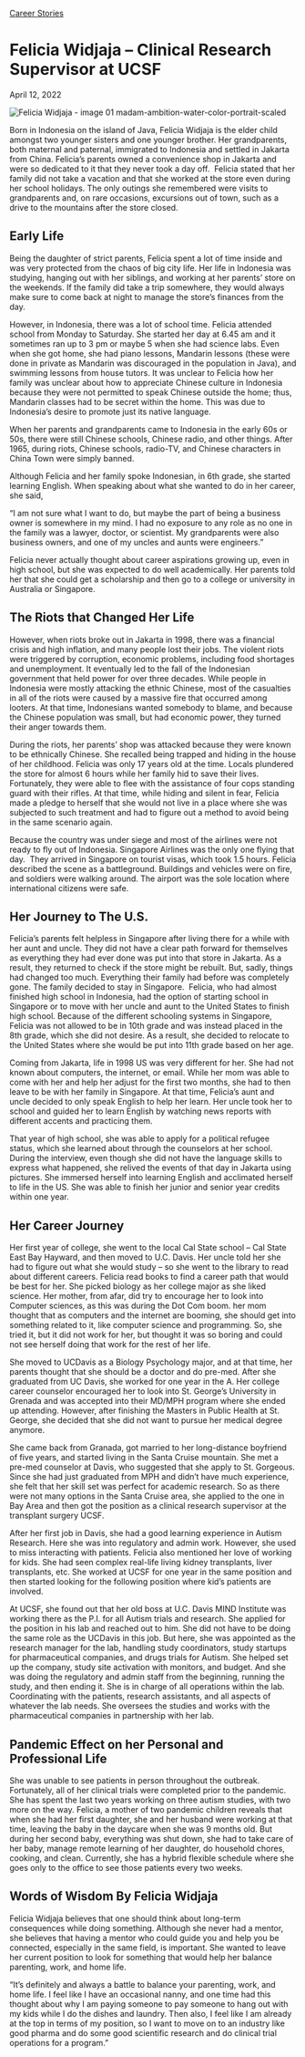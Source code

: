 [//]: # (title: Felicia Widjaja –Clinical Research Supervisor at UCSF)
[//]: # (url: https://madamambition.com/clinical-research-supervisor-at-ucsf/)
[//]: # (filename: clinical-research-supervisor-at-ucsf.md)
[//]: # (main_image: /articles/images/Felicia-Widjaja-image-01-madam-ambition-water-color-portrait-scaled-1.jpg)

[Career Stories](https://madamambition.com/category/career-stories/)

Felicia Widjaja – Clinical Research Supervisor at UCSF
======================================================

April 12, 2022

![](/articles/images/Felicia-Widjaja-image-01-madam-ambition-water-color-portrait-scaled-1.jpg "Felicia Widjaja - image 01 madam-ambition-water-color-portrait-scaled")

Born in Indonesia on the island of Java, Felicia Widjaja is the elder child amongst two younger sisters and one younger brother. Her grandparents, both maternal and paternal, immigrated to Indonesia and settled in Jakarta from China. Felicia’s parents owned a convenience shop in Jakarta and were so dedicated to it that they never took a day off.  Felicia stated that her family did not take a vacation and that she worked at the store even during her school holidays. The only outings she remembered were visits to grandparents and, on rare occasions, excursions out of town, such as a drive to the mountains after the store closed.

Early Life
----------

Being the daughter of strict parents, Felicia spent a lot of time inside and was very protected from the chaos of big city life. Her life in Indonesia was studying, hanging out with her siblings, and working at her parents’ store on the weekends. If the family did take a trip somewhere, they would always make sure to come back at night to manage the store’s finances from the day.

However, in Indonesia, there was a lot of school time. Felicia attended school from Monday to Saturday. She started her day at 6.45 am and it sometimes ran up to 3 pm or maybe 5 when she had science labs. Even when she got home, she had piano lessons, Mandarin lessons (these were done in private as Mandarin was discouraged in the population in Java), and swimming lessons from house tutors. It was unclear to Felicia how her  family was unclear about how to appreciate Chinese culture in Indonesia because they were not permitted to speak Chinese outside the home; thus, Mandarin classes had to be secret within the home. This was due to Indonesia’s desire to promote just its native language.

When her parents and grandparents came to Indonesia in the early 60s or 50s, there were still Chinese schools, Chinese radio, and other things. After 1965, during riots, Chinese schools, radio-TV, and Chinese characters in China Town were simply banned.

Although Felicia and her family spoke Indonesian, in 6th grade, she started learning English. When speaking about what she wanted to do in her career, she said,

“I am not sure what I want to do, but maybe the part of being a business owner is somewhere in my mind. I had no exposure to any role as no one in the family was a lawyer, doctor, or scientist. My grandparents were also business owners, and one of my uncles and aunts were engineers.”

Felicia never actually thought about career aspirations growing up, even in high school, but she was expected to do well academically. Her parents told her that she could get a scholarship and then go to a college or university in Australia or Singapore.

The Riots that Changed Her Life
-------------------------------

However, when riots broke out in Jakarta in 1998, there was a financial crisis and high inflation, and many people lost their jobs. The violent riots were triggered by corruption, economic problems, including food shortages and unemployment. It eventually led to the fall of the Indonesian government that held power for over three decades. While people in Indonesia were mostly attacking the ethnic Chinese, most of the casualties in all of the riots were caused by a massive fire that occurred among looters. At that time, Indonesians wanted somebody to blame, and because the Chinese population was small, but had economic power, they turned their anger towards them.

During the riots, her parents’ shop was attacked because they were known to be ethnically Chinese. She recalled being trapped and hiding in the house of her childhood. Felicia was only 17 years old at the time. Locals plundered the store for almost 6 hours while her family hid to save their lives. Fortunately, they were able to flee with the assistance of four cops standing guard with their rifles. At that time, while hiding and silent in fear, Felicia made a pledge to herself that she would not live in a place where she was subjected to such treatment and had to figure out a method to avoid being in the same scenario again.

Because the country was under siege and most of the airlines were not ready to fly out of Indonesia. Singapore Airlines was the only one flying that day.  They arrived in Singapore on tourist visas, which took 1.5 hours. Felicia described the scene as a battleground. Buildings and vehicles were on fire, and soldiers were walking around. The airport was the sole location where international citizens were safe.

Her Journey to The U.S.
-----------------------

Felicia’s parents felt helpless in Singapore after living there for a while with her aunt and uncle. They did not have a clear path forward for themselves as everything they had ever done was put into that store in Jakarta. As a result, they returned to check if the store might be rebuilt. But, sadly, things had changed too much. Everything their family had before was completely gone. The family decided to stay in Singapore.  Felicia, who had almost finished high school in Indonesia, had the option of starting school in Singapore or to move with her uncle and aunt to the United States to finish high school. Because of the different schooling systems in Singapore, Felicia was not allowed to be in 10th grade and was instead placed in the 8th grade, which she did not desire. As a result, she decided to relocate to the United States where she would be put into 11th grade based on her age.

Coming from Jakarta, life in 1998 US was very different for her. She had not known about computers, the internet, or email. While her mom was able to come with her and help her adjust for the first two months, she had to then leave to be with her family in Singapore. At that time, Felicia’s aunt and uncle decided to only speak English to help her learn. Her uncle took her to school and guided her to learn English by watching news reports with different accents and practicing them.

That year of high school, she was able to apply for a political refugee status, which she learned about through the counselors at her school. During the interview, even though she did not have the language skills to express what happened, she relived the events of that day in Jakarta using pictures. She immersed herself into learning English and acclimated herself to life in the US. She was able to finish her junior and senior year credits within one year.

Her Career Journey
------------------

Her first year of college, she went to the local Cal State school – Cal State East Bay Hayward, and then moved to U.C. Davis. Her uncle told her she had to figure out what she would study – so she went to the library to read about different careers. Felicia read books to find a career path that would be best for her. She picked biology as her college major as she liked science. Her mother, from afar, did try to encourage her to look into Computer sciences, as this was during the Dot Com boom. her mom thought that as computers and the internet are booming, she should get into something related to it, like computer science and programming. So, she tried it, but it did not work for her, but thought it was so boring and could not see herself doing that work for the rest of her life.

She moved to UCDavis as a Biology Psychology major, and at that time, her parents thought that she should be a doctor and do pre-med. After she graduated from UC Davis, she worked for one year in the A. Her college career counselor encouraged her to look into St. George’s University in Grenada and was accepted into their MD/MPH program where she ended up attending. However, after finishing the Masters in Public Health at St. George, she decided that she did not want to pursue her medical degree anymore.

She came back from Granada, got married to her long-distance boyfriend of five years, and started living in the Santa Cruise mountain. She met a pre-med counselor at Davis, who suggested that she apply to St. Gorgeous. Since she had just graduated from MPH and didn’t have much experience, she felt that her skill set was perfect for academic research. So as there were not many options in the Santa Cruise area, she applied to the one in Bay Area and then got the position as a clinical research supervisor at the transplant surgery UCSF.

After her first job in Davis, she had a good learning experience in Autism Research. Here she was into regulatory and admin work. However, she used to miss interacting with patients. Felicia also mentioned her love of working for kids. She had seen complex real-life living kidney transplants, liver transplants, etc. She worked at UCSF for one year in the same position and then started looking for the following position where kid’s patients are involved.

At UCSF, she found out that her old boss at U.C. Davis MIND Institute was working there as the P.I. for all Autism trials and research. She applied for the position in his lab and reached out to him. She did not have to be doing the same role as the UCDavis in this job. But here, she was appointed as the research manager for the lab, handling study coordinators, study startups for pharmaceutical companies, and drugs trials for Autism. She helped set up the company, study site activation with monitors, and budget. And she was doing the regulatory and admin staff from the beginning, running the study, and then ending it. She is in charge of all operations within the lab. Coordinating with the patients, research assistants, and all aspects of whatever the lab needs. She oversees the studies and works with the pharmaceutical companies in partnership with her lab.

Pandemic Effect on her Personal and Professional Life
-----------------------------------------------------

She was unable to see patients in person throughout the outbreak. Fortunately, all of her clinical trials were completed prior to the pandemic. She has spent the last two years working on three autism studies, with two more on the way. Felicia, a mother of two pandemic children reveals that when she had her first daughter, she and her husband were working at that time, leaving the baby in the daycare when she was 9 months old. But during her second baby, everything was shut down, she had to take care of her baby, manage remote learning of her daughter, do household chores, cooking, and clean. Currently, she has a hybrid flexible schedule where she goes only to the office to see those patients every two weeks.

Words of Wisdom By Felicia Widjaja
----------------------------------

Felicia Widjaja believes that one should think about long-term consequences while doing something. Although she never had a mentor, she believes that having a mentor who could guide you and help you be connected, especially in the same field, is important. She wanted to leave her current position to look for something that would help her balance parenting, work, and home life.

“It’s definitely and always a battle to balance your parenting, work, and home life. I feel like I have an occasional nanny, and one time had this thought about why I am paying someone to pay someone to hang out with my kids while I do the dishes and laundry. Then also, I feel like I am already at the top in terms of my position, so I want to move on to an industry like good pharma and do some good scientific research and do clinical trial operations for a program.”